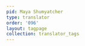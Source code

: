 ```yaml
---
pid: Maya Shumyatcher
type: translator
order: '096'
layout: tagpage
collection: translator_tags
---
```

